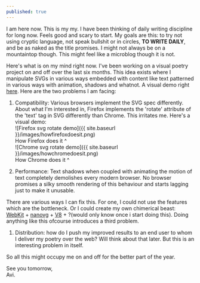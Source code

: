 ```yaml
---
published: true
---
```

I am here now. This is my my. I have been thinking of daily writing discipline for long now. Feels good and scary to start. My goals are this: to try not using cryptic language, not speak bullshit or in circles, **TO WRITE DAILY**, and be as naked as the title promises. I might not always be on a mountaintop though. This might feel like a microblog though it is not.

Here's what is on my mind right now. I've been working on a visual poetry project on and off over the last six months. This idea exists where I manipulate SVGs in various ways embedded with content like text patterned in various ways with animation, shadows and whatnot. A visual demo right [here](https://www.instagram.com/p/BiITms2H-16/). Here are the two problems I am facing:

1. Compatibility: Various browsers implement the SVG spec differently. About what I'm interested in, Firefox implements the 'rotate' attribute of the 'text' tag in SVG differently than Chrome. This irritates me. Here's a visual demo:   
![Firefox svg rotate demo]({{ site.baseurl }}/images/howfirefoxdoesit.png)  
How Firefox does it ^  
![Chrome svg rotate demo]({{ site.baseurl }}/images/howchromedoesit.png)  
How Chrome does it ^

2. Performance: Text shadows when coupled with animating the motion of text completely demolishes every modern browser. No browser promises a silky smooth rendering of this behaviour and starts lagging just to make it unusable. 

There are various ways I can fix this. For one, I could not use the features which are the bottleneck. Or I could create my own chimerical beast: [WebKit](https://webkit.org) + [nanovg](https://github.com/memononen/nanovg) + [V8](https://github.com/v8/v8) + ?(would only know once i start doing this). Doing anything like this ofcourse introduces a third problem.

1. Distribution: how do I push my improved results to an end user to whom I deliver my poetry over the web? Will think about that later. But this is an interesting problem in itself. 

So all this might occupy me on and off for the better part of the year. 

See you tomorrow,  
Avi.

